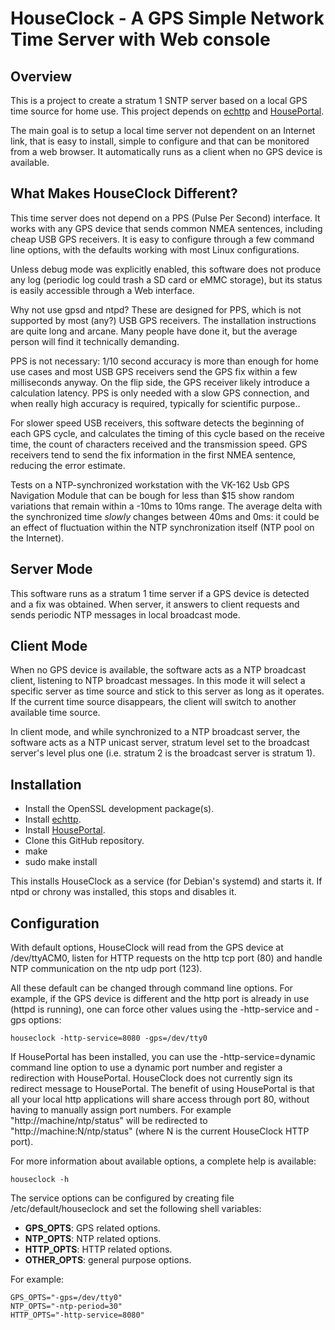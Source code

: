 # HouseClock - A GPS Simple Network Time Server with Web console

## Overview

This is a project to create a stratum 1 SNTP server based on a local GPS time source for home use. This project depends on [echttp](https://github.com/pascal-fb-martin/echttp) and [HousePortal](https://github.com/pascal-fb-martin/houseportal).

The main goal is to setup a local time server not dependent on an Internet link, that is easy to install, simple to configure and that can be monitored from a web browser. It automatically runs as a client when no GPS device is available.

## What Makes HouseClock Different?

This time server does not depend on a PPS (Pulse Per Second) interface. It works with any GPS device that sends common NMEA sentences, including cheap USB GPS receivers. It is easy to configure through a few command line options, with the defaults working with most Linux configurations.

Unless debug mode was explicitly enabled, this software does not produce any log (periodic log could trash a SD card or eMMC storage), but its status is easily accessible through a Web interface.

Why not use gpsd and ntpd? These are designed for PPS, which is not supported by most (any?) USB GPS receivers. The installation instructions are quite long and arcane. Many people have done it, but the average person will find it technically demanding.

PPS is not necessary: 1/10 second accuracy is more than enough for home use cases and most USB GPS receivers send the GPS fix within a few milliseconds anyway. On the flip side, the GPS receiver likely introduce a calculation latency. PPS is only needed with a slow GPS connection, and when really high accuracy is required, typically for scientific purpose..

For slower speed USB receivers, this software detects the beginning of each GPS cycle, and calculates the timing of this cycle based on the receive time, the count of characters received and the transmission speed. GPS receivers tend to send the fix information in the first NMEA sentence, reducing the error estimate.

Tests on a NTP-synchronized workstation with the VK-162 Usb GPS Navigation Module that can be bough for less than $15 show random variations that remain within a -10ms to 10ms range. The average delta with the synchronized time *slowly* changes between 40ms and 0ms: it could be an effect of fluctuation within the NTP synchronization itself (NTP pool on the Internet).

## Server Mode

This software runs as a stratum 1 time server if a GPS device is detected and a fix was obtained. When server, it answers to client requests and sends periodic NTP messages in local broadcast mode.

## Client Mode

When no GPS device is available, the software acts as a NTP broadcast client, listening to NTP broadcast messages. In this mode it will select a specific server as time source and stick to this server as long as it operates. If the current time source disappears, the client will switch to another available time source.

In client mode, and while synchronized to a NTP broadcast server, the software acts as a NTP unicast server, stratum level set to the broadcast server's level plus one (i.e. stratum 2 is the broadcast server is stratum 1).

## Installation

* Install the OpenSSL development package(s).
* Install [echttp](https://github.com/pascal-fb-martin/echttp).
* Install [HousePortal](https://github.com/pascal-fb-martin/houseportal).
* Clone this GitHub repository.
* make
* sudo make install

This installs HouseClock as a service (for Debian's systemd) and starts it. If ntpd or chrony was installed, this stops and disables it.

## Configuration

With default options, HouseClock will read from the GPS device at /dev/ttyACM0, listen for HTTP requests on the http tcp port (80) and handle NTP communication on the ntp udp port (123).

All these default can be changed through command line options. For example, if the GPS device is different and the http port is already in use (httpd is running), one can force other values using the -http-service and -gps options:
```
houseclock -http-service=8080 -gps=/dev/tty0
```
If HousePortal has been installed, you can use the -http-service=dynamic command line option to use a dynamic port number and register a redirection with HousePortal. HouseClock does not currently sign its redirect message to HousePortal. The benefit of using HousePortal is that all your local http applications will share access through port 80, without having to manually assign port numbers. For example "http://machine/ntp/status" will be redirected to "http://machine:N/ntp/status" (where N is the current HouseClock HTTP port).

For more information about available options, a complete help is available:
```
houseclock -h
````

The service options can be configured by creating file /etc/default/houseclock and set the following shell variables:

* **GPS_OPTS**: GPS related options.
* **NTP_OPTS**: NTP related options.
* **HTTP_OPTS**: HTTP related options.
* **OTHER_OPTS**: general purpose options.

For example:
```
GPS_OPTS="-gps=/dev/tty0"
NTP_OPTS="-ntp-period=30"
HTTP_OPTS="-http-service=8080"
```


